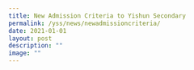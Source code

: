 ```yaml
---
title: New Admission Criteria to Yishun Secondary
permalink: /yss/news/newadmissioncriteria/
date: 2021-01-01
layout: post
description: ""
image: ""
---
```

